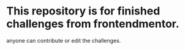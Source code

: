 # This repository is for finished challenges from frontendmentor.
anyone can contribute or edit the challenges.

